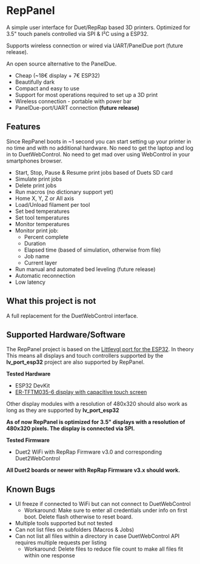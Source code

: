 # RepPanel

A simple user interface for Duet/RepRap based 3D printers. Optimized for 3.5" touch
panels controlled via SPI & I²C using a ESP32.

Supports wireless connection or wired via UART/PanelDue port (future release).
  
An open source alternative to the PanelDue.
  - Cheap (~18€ display + 7€ ESP32)
  - Beautifully dark
  - Compact and easy to use
  - Support for most operations required to set up a 3D print
  - Wireless connection - portable with power bar
  - PanelDue-port/UART connection **(future release)**

## Features
Since RepPanel boots in ~1 second you can start setting up your printer in no time and with no additional hardware.
No need to get the laptop and log in to DuetWebControl. No need to get mad over using WebControl in your smartphones 
browser.

 - Start, Stop, Pause & Resume print jobs based of Duets SD card
 - Simulate print jobs
 - Delete print jobs
 - Run macros (no dictionary support yet)
 - Home X, Y, Z or All axis
 - Load/Unload filament per tool
 - Set bed temperatures
 - Set tool temperatures
 - Monitor temperatures
 - Monitor print job: 
   - Percent complete
   - Duration
   - Elapsed time (based of simulation, otherwise from file)
   - Job name
   - Current layer
 - Run manual and automated bed leveling (future release)
 - Automatic reconnection
 - Low latency
 
  
## What this project is not
A full replacement for the DuetWebControl interface.  

## Supported Hardware/Software
The RepPanel project is based on the [Littlevgl port for the ESP32](https://github.com/littlevgl/lv_port_esp32). 
In theory This means all displays and touch controllers supported by the **lv_port_esp32** project are also supported 
by RepPanel.  

**Tested Hardware**
  - ESP32 DevKit
  - [ER-TFTM035-6 display with capacitive touch screen](https://www.buydisplay.com/lcd-3-5-inch-320x480-tft-display-module-optl-touch-screen-w-breakout-board)

Other display modules with a resolution of 480x320 should also work as long as they are supported by **lv_port_esp32**

**As of now RepPanel is optimized for 3.5" displays with a resolution of 480x320 pixels. The display is connected via SPI.**

**Tested Firmware**
  - Duet2 WiFi with RepRap Firmware v3.0 and corresponding Duet2WebControl
  
**All Duet2 boards or newer with RepRap Firmware v3.x should work.**

## Known Bugs
- UI freeze if connected to WiFi but can not connect to DuetWebControl
  - Workaround: Make sure to enter all credentials under info on first boot. Delete flash otherwise to reset board.
- Multiple tools supported but not tested
- Can not list files on subfolders (Macros & Jobs)
- Can not list all files within a directory in case DuetWebControl API requires multiple requests per listing
  - Workaround: Delete files to reduce file count to make all files fit within one response

